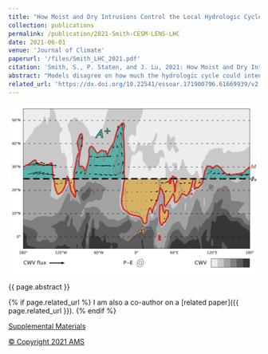 ```yaml
---
title: "How Moist and Dry Intrusions Control the Local Hydrologic Cycle in Present and Future Climates"
collection: publications
permalink: /publication/2021-Smith-CESM-LENS-LHC
date: 2021-06-01
venue: 'Journal of Climate'
paperurl: '/files/Smith_LHC_2021.pdf'
citation: 'Smith, S., P. Staten, and J. Lu, 2021: How Moist and Dry Intrusions Control the Local Hydrologic Cycle in Present and Future Climates. <i>Journal of Climate</i>. doi: <a href="https://dx.doi.org/10.1175/JCLI-D-20-0780.1">10.1175/JCLI-D-20-0780.1</a>'
abstract: "Models disagree on how much the hydrologic cycle could intensify under climate change. These changes are expected to scale with the Clausius–Clapeyron relation but may locally diverge due in part to the uncertain response of the general circulation, causing the hydrologic cycle to inherit this uncertainty. To identify how the circulation contributes, we link circulation changes to changes in the higher moments of the hydrologic cycle using the novel dynamical framework of the local hydrologic cycle, the portion of the hydrologic cycle driven by moist or dry intrusions. We expand this dynamical framework, developing a closed budget that diagnoses thermodynamic, advective, and overturning contributions to future hydrologic cycle changes. In analyzing these changes for the Community Earth System Model Large Ensemble, we show that overturning is the main dynamic contributor to the tropical and subtropical annual response, consistent with a weakening of this circulation. In the extratropics, we show that advective contributions, likely from storm track changes, dominate the response. We achieve a cleaner separation between dynamic and thermodynamic contributions through a semiempirical scaling, which reveals the robustness of the Clausius–Clapeyron scaling for the local hydrologic cycle. This scaling also demonstrates the slowing of the local hydrologic cycle and how changing subtropical dynamics asymmetrically impact wave breaking and suppress meridional moisture transport. We conclude that dynamic changes in the subtropics are predominantly responsible for the annual, dynamic response in the extratropics and thus a significant contributor to uncertainty in future projections."
related_url: 'https://dx.doi.org/10.22541/essoar.171900796.61669939/v2'
---
```

![Schematic of CWV LWA](/images/CESM_LE.CWV_LWA_demo.png)

{{ page.abstract }}

{% if page.related_url %}
I am also a co-author on a [related paper]({{ page.related_url }}).
{% endif %}

[Supplemental Materials](/files/Moist%20LWA%20Supplemental%20Figures.pdf)

[&copy; Copyright 2021 AMS](https://www.ametsoc.org/ams/index.cfm/publications/ethical-guidelines-and-ams-policies/ams-copyright-policy/#section2)